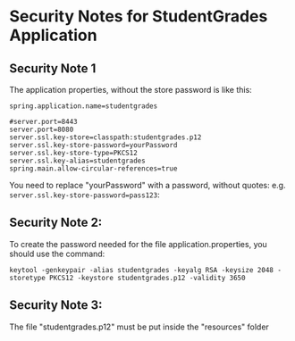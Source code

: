 # Security Notes for StudentGrades Application

## Security Note 1
The application properties, without the store password is like this:

```properties
spring.application.name=studentgrades

#server.port=8443
server.port=8080
server.ssl.key-store=classpath:studentgrades.p12
server.ssl.key-store-password=yourPassword
server.ssl.key-store-type=PKCS12
server.ssl.key-alias=studentgrades
spring.main.allow-circular-references=true
```

You need to replace "yourPassword" with a password, without quotes: e.g. `server.ssl.key-store-password=pass123`:


## Security Note 2: 

To create the password needed for the file application.properties, you should use the command:

```properties
keytool -genkeypair -alias studentgrades -keyalg RSA -keysize 2048 -storetype PKCS12 -keystore studentgrades.p12 -validity 3650
```

## Security Note 3: 

The file "studentgrades.p12" must be put inside the "resources" folder
